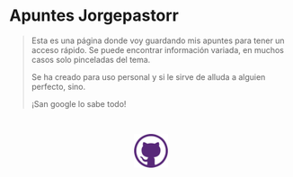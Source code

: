 # Apuntes Jorgepastorr

> Esta es una página donde voy guardando mis apuntes para tener un acceso rápido. Se puede encontrar información variada, en muchos casos solo pinceladas del tema.
>
> Se ha creado para uso personal y si le sirve de alluda a alguien perfecto, sino.
>
> ¡San google lo sabe todo!   

<br>

[<p style="text-align: center;"> <img src="https://raw.githubusercontent.com/Jorgepastorr/apuntes/master/images/github.png" style="width: 60px"></p>](https://github.com/Jorgepastorr/apuntes)



